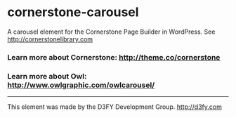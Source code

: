 # cornerstone-carousel
A carousel element for the Cornerstone Page Builder in WordPress. See http://cornerstonelibrary.com

### Learn more about Cornerstone: http://theme.co/cornerstone

### Learn more about Owl: http://www.owlgraphic.com/owlcarousel/

___

This element was made by the D3FY Development Group. http://d3fy.com
